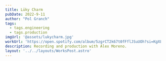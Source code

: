 ```yaml
---
title: Lüky Charm
pubDate: 2022-9-11
author: "Pol Granch"
tags:
  - tags.engineering
  - tags.production
imgUrl: '@assets/lukycharm.jpg'
workUrl: 'https://open.spotify.com/album/5zgrCT2k67t0fFflJSuUOh?si=KgXL2zNFQWWkHO8G2qEK7Q'
description: Recording and production with Álex Moreno.
layout: '../../layouts/WorksPost.astro'
---
```


